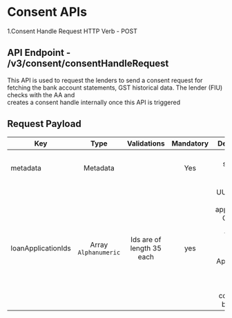 
# Consent APIs
1.Consent Handle Request
   HTTP Verb - POST
   ## API Endpoint - /v3/consent/consentHandleRequest

   This API is used to request the lenders to send a consent request for fetching the bank account statements, GST historical data. The lender (FIU) checks with the AA and        
   creates a consent handle internally once this API is triggered

   ## Request Payload

   |Key               |Type    |Validations |Mandatory |Description|
   |------------------|:------:|:----------:|:--------:|----------:|
   |metadata          |Metadata|            |Yes       |Metadata specific to each API response|
   |loanApplicationIds|Array `Alphanumeric` |Ids are of length 35 each|yes|UUID for the loan applications. Generated by LSP. These are the list of loan Applications for which borrower wants consents to be created|
